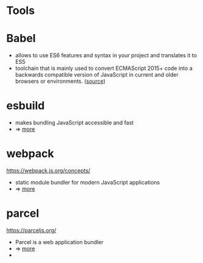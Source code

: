 Tools
======

# Babel
* allows to use ES6 features and syntax in your project and translates it to ES5
* toolchain that is mainly used to convert ECMAScript 2015+ code into a backwards compatible version of JavaScript in current and older browsers or environments. ([source](https://babeljs.io/docs/en/index.html)) 

# esbuild
* makes bundling JavaScript accessible and fast
* => [more](./esbuild/README.md)

# webpack
https://webpack.js.org/concepts/
* static module bundler for modern JavaScript applications
* => [more](./webpack/README.md)

# parcel
https://parceljs.org/
* Parcel is a web application bundler
* => [more](./parcel/README.md)
* 